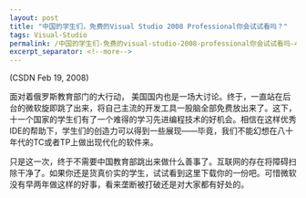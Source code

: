 ```yaml
---
layout: post
title: "中国的学生们，免费的Visual Studio 2008 Professional你会试试看吗？"
tags: Visual-Studio
permalink: /中国的学生们-免费的visual-studio-2008-professional你会试试看吗-4f59974b067a
excerpt_separator: <!--more-->
---
```

(CSDN Feb 19, 2008)

面对着俄罗斯教育部门的大行动， 美国国内也是一场大讨论。终于，一直站在后台的微软旋即跳了出来，将自己主流的开发工具一股脑全部免费放出来了。这下，十一个国家的学生们有了一个难得的学习先进编程技术的好机会。相信在这样优秀IDE的帮助下，学生们的创造力可以得到一些展现――毕竟，我们不能幻想在八十年代的TC或者TP上做出现代化的软件来。

只是这一次，终于不需要中国教育部跳出来做什么善事了。互联网的存在将障碍扫除干净了。如果你还是货真价实的学生，试试看到这里下载你的一份吧。可惜微软没有早两年做这样的好事，看来垄断被打破还是对大家都有好处的。
<!--more-->